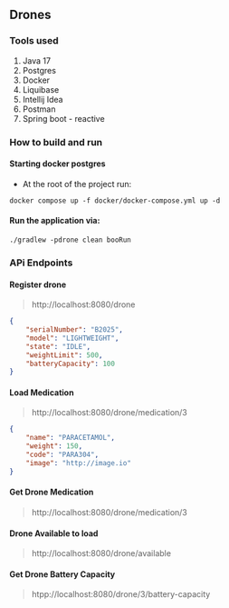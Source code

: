 ## Drones
### Tools used
1. Java 17
2. Postgres
3. Docker
4. Liquibase
5. Intellij Idea
6. Postman
7. Spring boot - reactive

### How to build and run
#### Starting docker postgres
- At the root of the project run: 
```shell
docker compose up -f docker/docker-compose.yml up -d
```
#### Run the application via:
```shell
./gradlew -pdrone clean booRun
```

### APi Endpoints
#### Register drone
> http://localhost:8080/drone
```json
{
    "serialNumber": "B2025",
    "model": "LIGHTWEIGHT",
    "state": "IDLE",
    "weightLimit": 500,
    "batteryCapacity": 100
}
```
#### Load Medication
> http://localhost:8080/drone/medication/3
```json
{
    "name": "PARACETAMOL",
    "weight": 150,
    "code": "PARA304",
    "image": "http://image.io"
}
```
#### Get Drone Medication
> http://localhost:8080/drone/medication/3
#### Drone Available to load
> http://localhost:8080/drone/available
#### Get Drone Battery Capacity
> htpp://localhost:8080/drone/3/battery-capacity